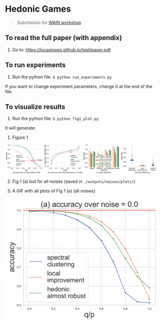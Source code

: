 # Hedonic Games
> Submission for [WAIN workshop](https://www.performance2020.deib.polimi.it/wain-3/)

## To read the full paper (with appendix)

1. Go to: https://lucaslopes.github.io/test/paper.pdf

## To run experiments

1. Run the python file: `$ python run_experiments.py`

If you want to change experiment parameters, change it at the end of the file.

## To visualize results

1. Run the python file: `$ python fig1_plot.py`

It will generate:

1. Figure 1 

![](fig1.png)

2. Fig 1 (a) but for all noises (saved in `./outputs/noises/plots/`)

3. A GIF with all plots of Fig 1 (a) (all noises)

![](noises.gif)